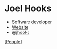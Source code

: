 # Joel Hooks

- Software developer
- [Website](https://joelhooks.com/)
- [@jhooks](https://twitter.com/jhooks)

[[People]]

[//begin]: # "Autogenerated link references for markdown compatibility"
[people]: people "People"
[//end]: # "Autogenerated link references"